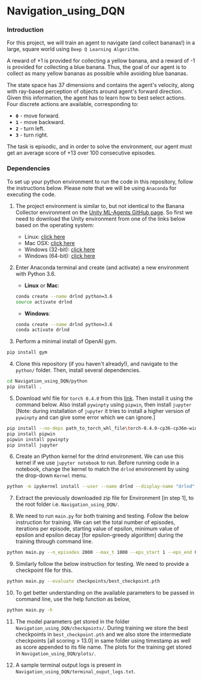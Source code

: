 # Navigation_using_DQN

### Introduction

For this project, we will train an agent to navigate (and collect bananas!) in a large, square world using `Deep Q Learning Algorithm`.

A reward of +1 is provided for collecting a yellow banana, and a reward of -1 is provided for collecting a blue banana.  Thus, the goal of our agent is to collect as many yellow bananas as possible while avoiding blue bananas.  

The state space has 37 dimensions and contains the agent's velocity, along with ray-based perception of objects around agent's forward direction.  Given this information, the agent has to learn how to best select actions.  Four discrete actions are available, corresponding to:
- **`0`** - move forward.
- **`1`** - move backward.
- **`2`** - turn left.
- **`3`** - turn right.

The task is episodic, and in order to solve the environment, our agent must get an average score of +13 over 100 consecutive episodes.

### Dependencies

To set up your python environment to run the code in this repository, follow the instructions below. Please note that we will be using `Anaconda`
for executing the code. 

1. The project environment is similar to, but not identical to the Banana Collector environment on the [Unity ML-Agents GitHub page](https://github.com/Unity-Technologies/ml-agents/blob/main/docs/Learning-Environment-Examples.md#banana-collector). So first we need to download the Unity environment from one of the links below based on the operating system:
    - Linux: [click here](https://s3-us-west-1.amazonaws.com/udacity-drlnd/P1/Banana/Banana_Linux.zip)
    - Mac OSX: [click here](https://s3-us-west-1.amazonaws.com/udacity-drlnd/P1/Banana/Banana.app.zip)
    - Windows (32-bit): [click here](https://s3-us-west-1.amazonaws.com/udacity-drlnd/P1/Banana/Banana_Windows_x86.zip)
    - Windows (64-bit): [click here](https://s3-us-west-1.amazonaws.com/udacity-drlnd/P1/Banana/Banana_Windows_x86_64.zip)
    
2. Enter Anaconda terminal and create (and activate) a new environment with Python 3.6.

	- __Linux__ or __Mac__: 
	```bash
	conda create --name drlnd python=3.6
	source activate drlnd
	```
	- __Windows__: 
	```bash
	conda create --name drlnd python=3.6 
	conda activate drlnd
	```
	  
3. Perform a minimal install of OpenAI gym.
  ```bash
  pip install gym
  ```

4. Clone this repository (if you haven't already!), and navigate to the `python/` folder.  Then, install several dependencies.
  ```bash
  cd Navigation_using_DQN/python
  pip install .
  ```

5. Download whl file for `torch 0.4.0` from this [link](http://download.pytorch.org/whl/cpu/torch-0.4.0-cp36-cp36m-win_amd64.whl). Then install it using the command below. Also install `pywinpty` using `pipwin`, then install `jupyter` [Note: during installation of `jupyter` it tries to install a higher version of `pywinpty` and can give some error which we can ignore.]
  ```bash
  pip install --no-deps path_to_torch_whl_file\torch-0.4.0-cp36-cp36m-win_amd64.whl
  pip install pipwin
  pipwin install pywinpty
  pip install jupyter
  ```
6. Create an IPython kernel for the drlnd environment. We can use this kernel if we use `jupyter notebook` to run. Before running code in a notebook, change the kernel to match the `drlnd` environment by using the drop-down `Kernel` menu.
  ```bash
  python -m ipykernel install --user --name drlnd --display-name "drlnd"
  ```

7. Extract the previously downloaded zip file for Environment [in step 1], to the root folder i.e. `Navigation_using_DQN/`.

8. We need to run `main.py` for both training and testing. Follow the below instruction for training. We can set the total number of episodes, iterations per episode, starting value of epsilon, minimum value of epsilon and epsilon decay [for epsilon-greedy  algorithm] during the training through command line. 
  ```bash
  python main.py --n_episodes 2000 --max_t 1000 --eps_start 1 --eps_end 0.01 --eps_decay 0.995
  ```

9. Similarly follow the below instruction for testing. We need to provide a checkpoint file for this. 
  ```bash
  python main.py --evaluate checkpoints/best_checkpoint.pth
  ```
  
10. To get better understanding on the available parameters to be passed in command line, use the help function as below, 
  ```bash
  python main.py -h
  ```

11. The model parameters get stored in the folder `Navigation_using_DQN/checkpoints/`. During training we store the best checkpoints in `best_checkpoint.pth` and we 
also store the intermediate checkpoints [all scoring > 13.0] in same folder using timestamp as well as score appended to its file name. The plots for the training get stored in `Navigation_using_DQN/plots/`. 

12. A sample terminal output logs is present in `Navigation_using_DQN/terminal_ouput_logs.txt`.


